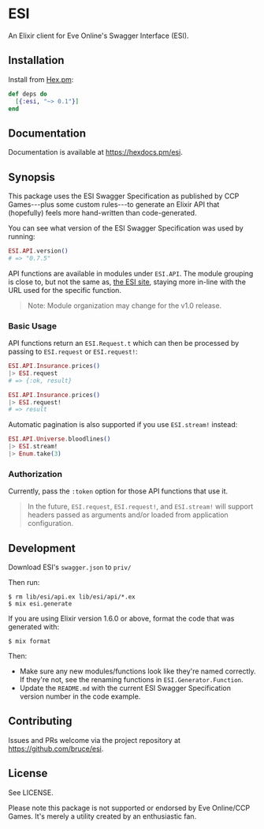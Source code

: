 # ESI

An Elixir client for Eve Online's Swagger Interface (ESI).

## Installation

Install from [Hex.pm](https://hex.pm/packages/esi):

```elixir
def deps do
  [{:esi, "~> 0.1"}]
end
```

## Documentation

Documentation is available at <https://hexdocs.pm/esi>.

## Synopsis

This package uses the ESI Swagger Specification as published by CCP
Games---plus some custom rules---to generate an Elixir API that
(hopefully) feels more hand-written than code-generated.

You can see what version of the ESI Swagger Specification was used by running:

``` elixir
ESI.API.version()
# => "0.7.5"
```

API functions are available in modules under `ESI.API`. The module grouping is close to,
but not the same as, [the ESI site](https://esi.evetech.net/latest), staying more in-line
with the URL used for the specific function.

> Note: Module organization may change for the v1.0 release.

### Basic Usage

API functions return an `ESI.Request.t` which can then be processed by passing to
`ESI.request` or `ESI.request!`:

```elixir
ESI.API.Insurance.prices()
|> ESI.request
# => {:ok, result}
```

```elixir
ESI.API.Insurance.prices()
|> ESI.request!
# => result
```

Automatic pagination is also supported if you use `ESI.stream!` instead:

``` elixir
ESI.API.Universe.bloodlines()
|> ESI.stream!
|> Enum.take(3)
```

### Authorization

Currently, pass the `:token` option for those API functions that use
it.

> In the future, `ESI.request`, `ESI.request!`, and `ESI.stream!` will
> support headers passed as arguments and/or loaded from application
> configuration.

## Development

Download ESI's `swagger.json` to `priv/`

Then run:

```
$ rm lib/esi/api.ex lib/esi/api/*.ex
$ mix esi.generate
```

If you are using Elixir version 1.6.0 or above, format the code that was generated with:

```
$ mix format
```

Then:

- Make sure any new modules/functions look like they're named correctly. If they're
  not, see the renaming functions in `ESI.Generator.Function`.
- Update the `README.md` with the current ESI Swagger Specification version number
  in the code example.

## Contributing

Issues and PRs welcome via the project repository at https://github.com/bruce/esi.

## License

See LICENSE.

Please note this package is not supported or endorsed by Eve
Online/CCP Games. It's merely a utility created by an enthusiastic
fan.
